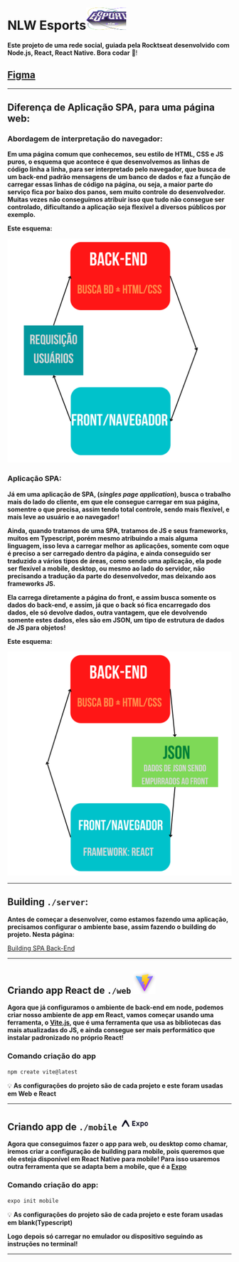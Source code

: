 # NLW Esports<img height="50" width="90" src="./assets/img/NLW_esports-logo.png">

**Este projeto de uma rede social, guiada pela Rocktseat desenvolvido com Node.js, React, React Native. Bora codar** 🚀!

## [Figma](https://www.figma.com/community/file/1150897317533332617)

---

## Diferença de Aplicação SPA, para uma página web:

### Abordagem de interpretação do navegador:

**Em uma página comum que conhecemos, seu estilo de HTML, CSS e JS puros, o esquema que acontece é que desenvolvemos as linhas de código linha a linha, para ser interpretado pelo navegador, que busca de um back-end padrão mensagens de um banco de dados e faz a função de carregar essas linhas de código na página, ou seja, a maior parte do serviço fica por baixo dos panos, sem muito controle do desenvolvedor. Muitas vezes não conseguimos atribuir isso que tudo não consegue ser controlado, dificultando a aplicação seja flexível a diversos públicos por exemplo.**

**Este esquema:**

![Back-End.png](./assets/img/Back-End.png)

### Aplicação SPA:

**Já em uma aplicação de SPA, (*singles page application*), busca o trabalho mais do lado do cliente, em que ele consegue carregar em sua página, somentre o que precisa, assim tendo total controle, sendo mais flexível, e mais leve ao usuário e ao navegador!**

**Ainda, quando tratamos de uma SPA, tratamos de JS e seus frameworks, muitos em Typescript, porém mesmo atribuindo a mais alguma linguagem, isso leva a carregar melhor as aplicações, somente com oque é preciso a ser carregado dentro da página, e ainda conseguido ser traduzido a vários tipos de áreas, como sendo uma aplicação, ela pode ser flexível a mobile, desktop, ou mesmo ao lado do servidor, não precisando a tradução da parte do desenvolvedor, mas deixando aos frameworks JS.** 

**Ela carrega diretamente a página do front, e assim busca somente os dados do back-end, e assim, já que o back só fica encarregado dos dados, ele só devolve dados, outra vantagem, que ele devolvendo somente estes dados, eles são em JSON, um tipo de estrutura de dados de JS para objetos!**

**Este esquema:**

![SPA.png](./assets/img/SPA.png)

---

## Building `./server`:

**Antes de começar a desenvolver, como estamos fazendo uma aplicação, precisamos configurar o ambiente base, assim fazendo o building do projeto. Nesta página:**

[Building SPA Back-End](https://www.notion.so/Building-SPA-Back-End-17fa16f5a68f4d9189de9a6bfe2a2a17)

---

## Criando app React de `./web` <img height="50" src="./assets/img/ViteJS.png">

**Agora que já configuramos o ambiente de back-end em node, podemos criar nosso ambiente de app em React, vamos começar usando uma ferramenta, o [Vite.js](https://vitejs.dev/), que é uma ferramenta que usa as bibliotecas das mais atualizadas do JS, e ainda consegue ser mais performático que instalar padronizado no próprio React!**

### Comando criação do app

```jsx
npm create vite@latest
```

<aside>

💡 **As configurações do projeto são de cada projeto e este foram usadas em Web e React**

</aside>

---

## Criando app de `./mobile` <img height="30" src="./assets/img/expo.jpg">

**Agora que conseguimos fazer o app para web, ou desktop como chamar, iremos criar a configuração de building para mobile, pois queremos que ele esteja disponível em React Native para mobile! Para isso usaremos outra ferramenta que se adapta bem a mobile, que é a [Expo](https://expo.dev/)**

### Comando criação do app:

```jsx
expo init mobile
```

<aside>

💡 **As configurações do projeto são de cada projeto e este foram usadas em blank(Typescript)**

</aside>

**Logo depois só carregar no emulador ou dispositivo seguindo as instruções no terminal!**

---